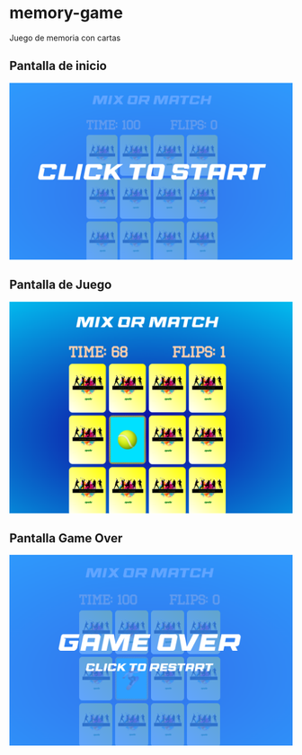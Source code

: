 # memory-game

Juego de memoria con cartas

## Pantalla de inicio

![Pantalla de inicio](./screenchots/inicio.png)

## Pantalla de Juego

![Pantalla de Juego](./screenchots/game.png)

## Pantalla Game Over

![Pantalla de Game Over](./screenchots/game-over.png)

